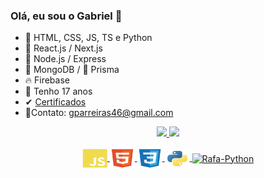### Olá, eu sou o Gabriel 👋

- 📂  HTML, CSS, JS, TS e Python
- 🔭  React.js / Next.js
- 📡  Node.js / Express
- 🍃  MongoDB / 🔺 Prisma
- 🔥  Firebase
- 🎈  Tenho 17 anos
- ✔ <a href="https://www.linkedin.com/in/gabriel-parreiras-11aa64208/" rel='next' target='_blank'>Certificados</a>
- 🧾Contato: gparreiras46@gmail.com


<div align="center">
  <a href="https://github.com/GabrielParreirass">
  <img height="180em" src="https://github-readme-stats.vercel.app/api?username=GabrielParreirass&show_icons=true&theme=dark&include_all_commits=true&count_private=true"/>
  <img height="180em" src="https://github-readme-stats.vercel.app/api/top-langs/?username=GabrielParreirass&layout=compact&langs_count=7&theme=dark"/>
</div>
  
 <div style="display: inline_block" align="center"><br>
    <img align="center" alt="Rafa-Js" height="30" width="40" src="https://raw.githubusercontent.com/devicons/devicon/master/icons/javascript/javascript-plain.svg">
    <img align="center" alt="Rafa-HTML" height="30" width="40" src="https://raw.githubusercontent.com/devicons/devicon/master/icons/html5/html5-original.svg">
    <img align="center" alt="Rafa-CSS" height="30" width="40" src="https://raw.githubusercontent.com/devicons/devicon/master/icons/css3/css3-original.svg">
    <img align="center" alt="Rafa-Python" height="30" width="40" src="https://raw.githubusercontent.com/devicons/devicon/master/icons/python/python-original.svg">
   <img align="center" alt="Rafa-Python" height="30" width="40" src="https://img.shields.io/badge/react-%2320232a.svg?style=for-the-badge&logo=react&logoColor=%2361DAFB">
    
 </div>
  
  ##
